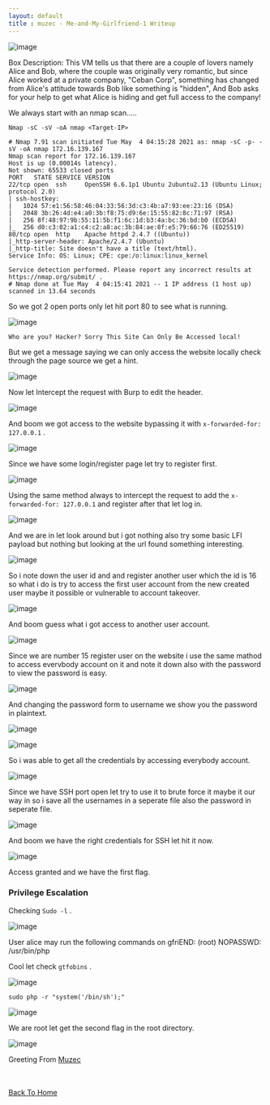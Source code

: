 ```yaml
---
layout: default
title : muzec - Me-and-My-Girlfriend-1 Writeup
---
```


![image](https://user-images.githubusercontent.com/69868171/116999467-a7d4e880-acad-11eb-98de-8f89f62e34c9.png)

Box Description: This VM tells us that there are a couple of lovers namely Alice and Bob, where the couple was originally very romantic, but since Alice worked at a private company, "Ceban Corp", something has changed from Alice's attitude towards Bob like something is "hidden", And Bob asks for your help to get what Alice is hiding and get full access to the company!

We always start with an nmap scan.....

```Nmap -sC -sV -oA nmap <Target-IP>```

```
# Nmap 7.91 scan initiated Tue May  4 04:15:28 2021 as: nmap -sC -p- -sV -oA nmap 172.16.139.167
Nmap scan report for 172.16.139.167
Host is up (0.00014s latency).
Not shown: 65533 closed ports
PORT   STATE SERVICE VERSION
22/tcp open  ssh     OpenSSH 6.6.1p1 Ubuntu 2ubuntu2.13 (Ubuntu Linux; protocol 2.0)
| ssh-hostkey: 
|   1024 57:e1:56:58:46:04:33:56:3d:c3:4b:a7:93:ee:23:16 (DSA)
|   2048 3b:26:4d:e4:a0:3b:f8:75:d9:6e:15:55:82:8c:71:97 (RSA)
|   256 8f:48:97:9b:55:11:5b:f1:6c:1d:b3:4a:bc:36:bd:b0 (ECDSA)
|_  256 d0:c3:02:a1:c4:c2:a8:ac:3b:84:ae:8f:e5:79:66:76 (ED25519)
80/tcp open  http    Apache httpd 2.4.7 ((Ubuntu))
|_http-server-header: Apache/2.4.7 (Ubuntu)
|_http-title: Site doesn't have a title (text/html).
Service Info: OS: Linux; CPE: cpe:/o:linux:linux_kernel

Service detection performed. Please report any incorrect results at https://nmap.org/submit/ .
# Nmap done at Tue May  4 04:15:41 2021 -- 1 IP address (1 host up) scanned in 13.64 seconds
```
So we got 2 open ports only let hit port 80 to see what is running.

![image](https://user-images.githubusercontent.com/69868171/116999467-a7d4e880-acad-11eb-98de-8f89f62e34c9.png)

`Who are you? Hacker? Sorry This Site Can Only Be Accessed local!`

But we get a message saying we can only access the website locally check through the page source we get a hint.

![image](https://user-images.githubusercontent.com/69868171/117000742-8bd24680-acaf-11eb-9499-0c9f7e16ebe4.png)

Now let Intercept the request with Burp to edit the header.

![image](https://user-images.githubusercontent.com/69868171/117001111-f1bece00-acaf-11eb-8a98-d43ba7156942.png)

And boom we got access to the website bypassing it with `x-forwarded-for: 127.0.0.1` .

![image](https://user-images.githubusercontent.com/69868171/117001340-39455a00-acb0-11eb-874e-be1794eca8c4.png)

Since we have some login/register page let try to register first.

![image](https://user-images.githubusercontent.com/69868171/117001602-8fb29880-acb0-11eb-9b10-cc9b6b41361b.png)

Using the same method always to intercept the request to add the `x-forwarded-for: 127.0.0.1`  and register after that let log in.

![image](https://user-images.githubusercontent.com/69868171/117002068-18313900-acb1-11eb-95e8-3d3343fa4b88.png)

And we are in let look around but i got nothing also try some basic LFI payload but nothing but looking at the url found something interesting.

![image](https://user-images.githubusercontent.com/69868171/117002318-68100000-acb1-11eb-86d9-0830f0c70a99.png)

So i note down the user id and and register another user which the id is 16 so what i do is try to access the first user account from the new created user maybe it possible or vulnerable to account takeover.

![image](https://user-images.githubusercontent.com/69868171/117002653-d5bc2c00-acb1-11eb-9d2a-b94a55c34760.png)

And boom guess what i got access to another user account.

![image](https://user-images.githubusercontent.com/69868171/117002917-2cc20100-acb2-11eb-8f96-d4c4ce8c731a.png)

Since we are number 15 register user on the website i use the same mathod to access evervbody account on it and note it down also with the password to view the password is easy.

![image](https://user-images.githubusercontent.com/69868171/117003247-9a6e2d00-acb2-11eb-887c-1336c13112c0.png)

And changing the password form to username we show you the password in plaintext.

![image](https://user-images.githubusercontent.com/69868171/117003373-c9849e80-acb2-11eb-9f6c-d5911a8243a4.png)

![image](https://user-images.githubusercontent.com/69868171/117003517-f20c9880-acb2-11eb-924d-28f0090448de.png)

So i was able to get all the credentials by accessing everybody account.

![image](https://user-images.githubusercontent.com/69868171/117003652-1e281980-acb3-11eb-8902-d08e13250429.png)

Since we have SSH port open let try to use it to brute force it maybe it our way in so i save all the usernames in a seperate file also the password in seperate file.

![image](https://user-images.githubusercontent.com/69868171/117003935-795a0c00-acb3-11eb-956f-7a4c9d6f4ffc.png)

And boom we have the right credentials for SSH let hit it now.

![image](https://user-images.githubusercontent.com/69868171/117004135-ba522080-acb3-11eb-91f3-f6d375886b5f.png)

Access granted and we have the first flag.

### Privilege Escalation

Checking `Sudo -l` .

![image](https://user-images.githubusercontent.com/69868171/117004376-ff765280-acb3-11eb-823e-f810f3a03700.png)


User alice may run the following commands on gfriEND:
    (root) NOPASSWD: /usr/bin/php

Cool let check `gtfobins` .

![image](https://user-images.githubusercontent.com/69868171/117004526-26348900-acb4-11eb-92be-2925055eb9d7.png)

`sudo php -r "system('/bin/sh');"` 

![image](https://user-images.githubusercontent.com/69868171/117004693-5a0fae80-acb4-11eb-802c-3e4477a143c0.png)

We are root let get the second flag in the root directory.

![image](https://user-images.githubusercontent.com/69868171/117004867-94794b80-acb4-11eb-99be-42a484eb157a.png)

Greeting From [Muzec](https://twitter.com/muzec_saminu)

<br> <br>
[Back To Home](../index.md)
<br>






